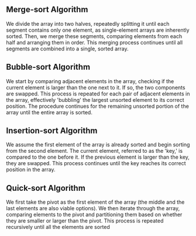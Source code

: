 ## Merge-sort Algorithm

We divide the array into two halves, repeatedly splitting it until each segment contains only one element, as single-element arrays are inherently sorted. Then, we merge these segments, comparing elements from each half and arranging them in order. This merging process continues until all segments are combined into a single, sorted array.

## Bubble-sort Algorithm

We start by comparing adjacent elements in the array, checking if the current element is larger than the one next to it. If so, the two components are swapped. This process is repeated for each pair of adjacent elements in the array, effectively 'bubbling' the largest unsorted element to its correct position. The procedure continues for the remaining unsorted portion of the array until the entire array is sorted.

## Insertion-sort Algorithm

We assume the first element of the array is already sorted and begin sorting from the second element. The current element, referred to as the 'key,' is compared to the one before it. If the previous element is larger than the key, they are swapped. This process continues until the key reaches its correct position in the array.

## Quick-sort Algorithm

We first take the pivot as the first element of the array (the middle and the last elements are also viable options). We then iterate through the array, comparing elements to the pivot and partitioning them based on whether they are smaller or larger than the pivot. This process is repeated recursively until all the elements are sorted
